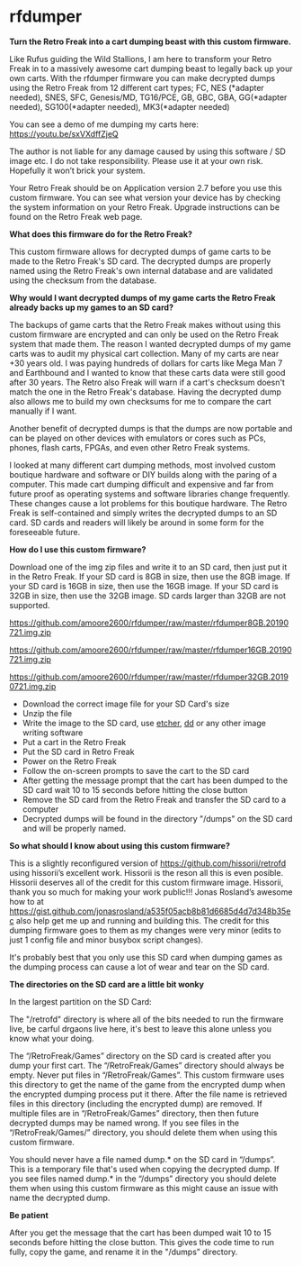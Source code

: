 # rfdumper
**Turn the Retro Freak into a cart dumping beast with this custom firmware.**

Like Rufus guiding the Wild Stallions, I am here to transform your Retro Freak in to a massively awesome cart dumping beast to legally back up your own carts. With the rfdumper firmware you can make decrypted dumps using the Retro Freak from 12 different cart types; FC, NES (\*adapter needed), SNES, SFC, Genesis/MD, TG16/PCE, GB, GBC, GBA, GG(\*adapter needed), SG100(\*adapter needed), MK3(\*adapter needed)

You can see a demo of me dumping my carts here: https://youtu.be/sxVXdffZjeQ

The author is not liable for any damage caused by using this software / SD image etc. I do not take responsibility. Please use it at your own risk. Hopefully it won’t brick your system.

Your Retro Freak should be on Application version 2.7 before you use this custom firmware. You can see what version your device has by checking the system information on your Retro Freak. Upgrade instructions can be found on the Retro Freak web page.

**What does this firmware do for the Retro Freak?**

   This custom firmware allows for decrypted dumps of game carts to be made to the Retro Freak's SD card. The decrypted dumps are properly named using the Retro Freak's own internal database and are validated using the checksum from the database.

**Why would I want decrypted dumps of my game carts the Retro Freak already backs up my games to an SD card?**

   The backups of game carts that the Retro Freak makes without using this custom firmware are encrypted and can only be used on the Retro Freak system that made them. The reason I wanted decrypted dumps of my game carts was to audit my physical cart collection. Many of my carts are near +30 years old. I was paying hundreds of dollars for carts like Mega Man 7 and Earthbound and I wanted to know that these carts data were still good after 30 years. The Retro also Freak will warn if a cart's checksum doesn't match the one in the Retro Freak's database. Having the decrypted dump also allows me to build my own checksums for me to compare the cart manually if I want.
 
   Another benefit of decrypted dumps is that the dumps are now portable and can be played on other devices with emulators or cores such as PCs, phones, flash carts, FPGAs, and even other Retro Freak systems. 
 
   I looked at many different cart dumping methods, most involved custom boutique hardware and software or DIY builds along with the paring of a computer. This made cart dumping difficult and expensive and far from future proof as operating systems and software libraries change frequently. These changes cause a lot problems for this boutique hardware. The Retro Freak is self-contained and simply writes the decrypted dumps to an SD card. SD cards and readers will likely be around in some form for the foreseeable future.  

**How do I use this custom firmware?**

   Download one of the img zip files and write it to an SD card, then just put it in the Retro Freak. If your SD card is 8GB in size, then use the 8GB image. If your SD card is 16GB in size, then use the 16GB image. If your SD card is 32GB in size, then use the 32GB image. SD cards larger than 32GB are not supported.
   
  https://github.com/amoore2600/rfdumper/raw/master/rfdumper8GB.20190721.img.zip
  
  https://github.com/amoore2600/rfdumper/raw/master/rfdumper16GB.20190721.img.zip
  
  https://github.com/amoore2600/rfdumper/raw/master/rfdumper32GB.20190721.img.zip
   
* Download the correct image file for your SD Card's size
* Unzip the file
* Write the image to the SD card, use [etcher](https://www.balena.io/etcher/), [dd](http://osxdaily.com/2018/04/18/write-image-file-sd-card-dd-command-line/) or any other image writing software
* Put a cart in the Retro Freak 
* Put the SD card in Retro Freak 
* Power on the Retro Freak
* Follow the on-screen prompts to save the cart to the SD card
* After getting the message prompt that the cart has been dumped to the SD card wait 10 to 15 seconds before hitting the close button  
* Remove the SD card from the Retro Freak and transfer the SD card to a computer 
* Decrypted dumps will be found in the directory "/dumps" on the SD card and will be properly named.   


**So what should I know about using this custom firmware?**

   This is a slightly reconfigured version of https://github.com/hissorii/retrofd using hissorii’s excellent work. Hissorii is the reson all this is even posible. Hissorii deserves all of the credit for this custom firmware image. Hissorii, thank you so much for making your work public!!! Jonas Rosland’s awesome how to at https://gist.github.com/jonasrosland/a535f05acb8b81d6685d4d7d348b35ec also help get me up and running and building this. The credit for this dumping firmware goes to them as my changes were very minor (edits to just 1 config file and minor busybox script changes).

   It's probably best that you only use this SD card when dumping games as the dumping process can cause a lot of wear and tear on the SD card. 

**The directories on the SD card are a little bit wonky** 

In the largest partition on the SD Card: 

   The "/retrofd" directory is where all of the bits needed to run the firmware live, be carful drgaons live here, it's best to leave this alone unless you know what your doing.

   The “/RetroFreak/Games” directory on the SD card is created after you dump your first cart. The “/RetroFreak/Games” directory should always be empty. Never put files in “/RetroFreak/Games”. This custom firmware uses this directory to get the name of the game from the encrypted dump when the encrypted dumping process put it there. After the file name is retrieved files in this directory (including the encrypted dump) are removed. If multiple files are in “/RetroFreak/Games” directory, then then future decrypted dumps may be named wrong. If you see files in the “/RetroFreak/Games/” directory, you should delete them when using this custom firmware.

   You should never have a file named dump.* on the SD card in “/dumps”. This is a temporary file that's used when copying the decrypted dump. If you see files named dump.* in the “/dumps” directory you should delete them when using this custom firmware as this might cause an issue with name the decrypted dump.
      
**Be patient**

  After you get the message that the cart has been dumped wait 10 to 15 seconds before hitting the close button. This gives the code time to run fully, copy the game, and rename it in the "/dumps” directory.  
  
